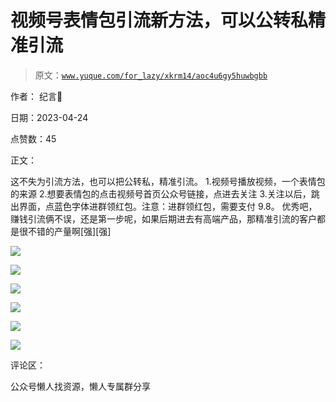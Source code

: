 # 视频号表情包引流新方法，可以公转私精准引流

> 原文：[`www.yuque.com/for_lazy/xkrm14/aoc4u6gy5huwbgbb`](https://www.yuque.com/for_lazy/xkrm14/aoc4u6gy5huwbgbb)



作者： 纪言🍃



日期：2023-04-24



点赞数：45

<ne-hole id="ucf6d9490" data-lake-id="ucf6d9490">

正文：



这不失为引流方法，也可以把公转私，精准引流。 1.视频号播放视频，一个表情包的来源 2.想要表情包的点击视频号首页公众号链接，点进去关注 3.关注以后，跳出界面，点蓝色字体进群领红包。注意：进群领红包，需要支付 9.8。 优秀吧，赚钱引流俩不误，还是第一步呢，如果后期进去有高端产品，那精准引流的客户都是很不错的产量啊[强][强]



![](img/1ab8ce541f661173057c063b475f1754.png)



![](img/50d0512d84535a26bbb03777f6cc7099.png)



![](img/2e936d8f13d1a196a1352c0c54758262.png)



![](img/daeb79bd4a4aee8b30e7b7cf67bf0306.png)



![](img/14b818c1951748a174c19c965eb6851d.png)



![](img/b74f5b4990a475e492168f9f0f240b4a.png)

<ne-hole id="u05eb7814" data-lake-id="u05eb7814">

评论区：

<ne-hole id="u3445bbba" data-lake-id="u3445bbba">

公众号懒人找资源，懒人专属群分享

</ne-hole></ne-hole></ne-hole>